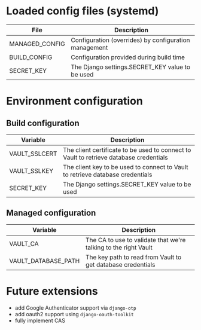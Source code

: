 Loaded config files (systemd)
=============================

File           | Description
---------------|--------------------------------------------------------------
MANAGED_CONFIG | Configuration (overrides) by configuration management
BUILD_CONFIG   | Configuration provided during build time
SECRET_KEY     | The Django settings.SECRET_KEY value to be used


Environment configuration
=========================

Build configuration
-------------------

Variable      | Description
--------------|---------------------------------------------------------------
VAULT_SSLCERT | The client certificate to be used to connect to Vault to retrieve database credentials
VAULT_SSLKEY  | The client key to be used to connect to Vault to retrieve database credentials
SECRET_KEY    | The Django settings.SECRET_KEY value to be used

Managed configuration
---------------------

Variable            | Description
--------------------|---------------------------------------------------------
VAULT_CA            | The CA to use to validate that we're talking to the right Vault
VAULT_DATABASE_PATH | The key path to read from Vault to get database credentials


Future extensions
=================

 * add Google Authenticator support via `django-otp`
 * add oauth2 support using `django-oauth-toolkit`
 * fully implement CAS

